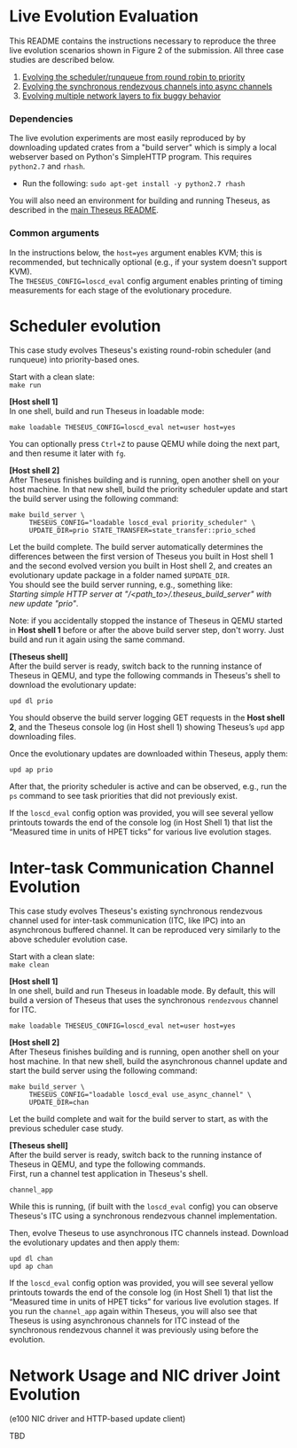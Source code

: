 # Live Evolution Evaluation

This README contains the instructions necessary to reproduce the three live evolution scenarios shown in Figure 2 of the submission. All three case studies are described below.
1. [Evolving the scheduler/runqueue from round robin to priority](#-Scheduler-evolution)
2. [Evolving the synchronous rendezvous channels into async channels](#-Inter-task-Communication-Channel-Evolution)
1. [Evolving multiple network layers to fix buggy behavior](#-Network-Usage-and-NIC-driver-Joint-Evolution)


### Dependencies
The live evolution experiments are most easily reproduced by  by downloading updated crates from a "build server" which is simply a local webserver based on Python's SimpleHTTP program. This requires `python2.7` and `rhash`. 
* Run the following: `sudo apt-get install -y python2.7 rhash`

You will also need an environment for building and running Theseus, as described in the [main Theseus README](../../README.md#Building-Theseus). 


### Common arguments
In the instructions below, the `host=yes` argument enables KVM; this is recommended, but technically optional (e.g., if your system doesn't support KVM).     
The `THESEUS_CONFIG=loscd_eval` config argument enables printing of timing measurements for each stage of the evolutionary procedure. 

# Scheduler evolution
This case study evolves Theseus's existing round-robin scheduler (and runqueue) into priority-based ones.

Start with a clean slate:    
`make run`

**[Host shell 1]**     
In one shell, build and run Theseus in loadable mode:     
```
make loadable THESEUS_CONFIG=loscd_eval net=user host=yes
```
You can optionally press `Ctrl+Z` to pause QEMU while doing the next part, and then resume it later with `fg`. 

**[Host shell 2]**     
After Theseus finishes building and is running, open another shell on your host machine. In that new shell, build the priority scheduler update and start the build server using the following command: 
```
make build_server \
     THESEUS_CONFIG="loadable loscd_eval priority_scheduler" \
     UPDATE_DIR=prio STATE_TRANSFER=state_transfer::prio_sched
```

Let the build complete. The build server automatically determines the differences between the first version of Theseus you built in Host shell 1 and the second evolved version you built in Host shell 2, and creates an evolutionary update package in a folder named `$UPDATE_DIR`.    
You should see the build server running, e.g., something like:    
*Starting simple HTTP server at "/<path_to>/.theseus_build_server" with new update "prio"*.

Note: if you accidentally stopped the instance of Theseus in QEMU started in **Host shell 1** before or after the above build server step, don't worry. Just build and run it again using the same command. 

**[Theseus shell]**    
After the build server is ready, switch back to the running instance of Theseus in QEMU, and type the following commands in Theseus's shell to download the evolutionary update:
```
upd dl prio
```

You should observe the build server logging GET requests in the **Host shell 2**, and the Theseus console log (in Host shell 1) showing Theseus’s `upd` app downloading files. 

Once the evolutionary updates are downloaded within Theseus, apply them:
```
upd ap prio
```

After that, the priority scheduler is active and can be observed, e.g., run the `ps` command to see task priorities that did not previously exist. 

If the `loscd_eval` config option was provided, you will see several yellow printouts towards the end of the console log (in Host Shell 1) that list the “Measured time in units of HPET ticks” for various live evolution stages.


# Inter-task Communication Channel Evolution
This case study evolves Theseus's existing synchronous rendezvous channel used for inter-task communication (ITC, like IPC) into an asynchronous buffered channel. 
It can be reproduced very similarly to the above scheduler evolution case.

Start with a clean slate:    
`make clean`

**[Host shell 1]**     
In one shell, build and run Theseus in loadable mode. By default, this will build a version of Theseus that uses the synchronous `rendezvous` channel for ITC.  
```
make loadable THESEUS_CONFIG=loscd_eval net=user host=yes
```

**[Host shell 2]**     
After Theseus finishes building and is running, open another shell on your host machine. In that new shell, build the asynchronous channel update and start the build server using the following command:
```
make build_server \
     THESEUS_CONFIG="loadable loscd_eval use_async_channel" \
     UPDATE_DIR=chan
```

Let the build complete and wait for the build server to start, as with the previous scheduler case study.

**[Theseus shell]**    
After the build server is ready, switch back to the running instance of Theseus in QEMU, and type the following commands.     
First, run a channel test application in Theseus's shell. 
```
channel_app
```

While this is running, (if built with the `loscd_eval` config) you can observe Theseus's ITC using a synchronous rendezvous channel implementation.  

Then, evolve Theseus to use asynchronous ITC channels instead. Download the evolutionary updates and then apply them:
```
upd dl chan
upd ap chan
```

If the `loscd_eval` config option was provided, you will see several yellow printouts towards the end of the console log (in Host Shell 1) that list the “Measured time in units of HPET ticks” for various live evolution stages.
If you run the `channel_app` again within Theseus, you will also see that Theseus is using asynchronous channels for ITC instead of the synchronous rendezvous channel it was previously using before the evolution.



# Network Usage and NIC driver Joint Evolution

(e100 NIC driver and HTTP-based update client)

TBD
